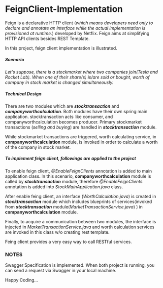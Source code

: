 # FeignClient-Implementation

Feign is a declarative HTTP client (_which means developers need only to declare and annotate an interface while the actual implementation is provisioned at runtime._) developed by Netflix. 
Feign aims at simplifying HTTP API clients besides REST Template.

In this project, feign client implementation is illustrated.

##### Scenario

_Let's suppose, there is a stockmarket where two companies join(Tesla and Rocket Lab). 
When one of their share(s) is/are sold or bought, worth of company in stock market is changed simultaneously._

##### Technical Design
There are two modules which are **_stocktransaction_** and **_companyworthcalculation_**. Both modules have their own spring main application. 
stocktransaction acts like consumer, and companyworthcalculation becomes producer.
Primary stockmarket transactions (_selling and buying_) are handled in **_stocktransaction_** module.

While stockmarket transactions are triggered, worth calculating service, in **__companyworthcalculation__** module, is invoked in order to calculate a worth of the company in stock market. 

##### To implement feign client, followings are applied to the project

To enable feign client, _@EnableFeignClients_ annotation is added to main application class. In this scenario, **__companyworthcalculation__** module is called by **_stocktransaction_** module, therefore _@EnableFeignClients_ annotation is added into _StockMainApplication.java_ class.

After enable feing client, an interface (_WorthCalculation.java_) is created in **_stocktransaction_** module which includes blueprints of services(invoked from **_stocktransaction_** module(_MarketTransactionService.java_) ) in **__companyworthcalculation__** module.

Finally, to acquire a communication between two modules, the interface is injected in _MarketTransactionService.java_ and worth calculation services are invoked in this class w/o creating rest template.


Feing client provides a very easy way to call RESTful services.

### NOTES
Swagger Specification is implemented. When both project is running, you can send a request  via Swagger in your local machine.

Happy Coding...
